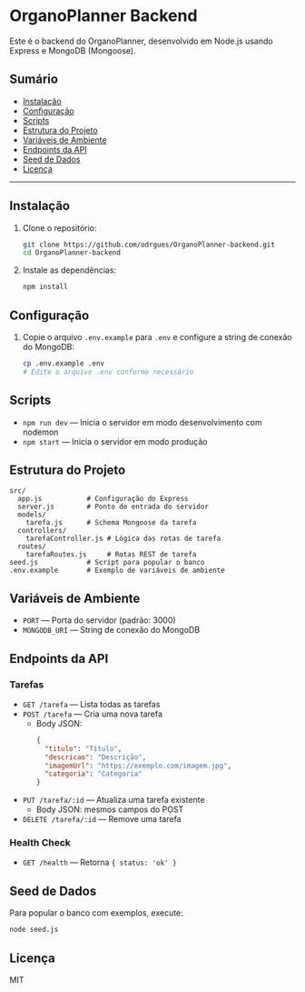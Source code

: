 # OrganoPlanner Backend

Este é o backend do OrganoPlanner, desenvolvido em Node.js usando Express e MongoDB (Mongoose).

## Sumário
- [Instalação](#instalação)
- [Configuração](#configuração)
- [Scripts](#scripts)
- [Estrutura do Projeto](#estrutura-do-projeto)
- [Variáveis de Ambiente](#variáveis-de-ambiente)
- [Endpoints da API](#endpoints-da-api)
- [Seed de Dados](#seed-de-dados)
- [Licença](#licença)

---

## Instalação

1. Clone o repositório:
   ```sh
   git clone https://github.com/odrgues/OrganoPlanner-backend.git
   cd OrganoPlanner-backend
   ```
2. Instale as dependências:
   ```sh
   npm install
   ```

## Configuração

1. Copie o arquivo `.env.example` para `.env` e configure a string de conexão do MongoDB:
   ```sh
   cp .env.example .env
   # Edite o arquivo .env conforme necessário
   ```

## Scripts
- `npm run dev` — Inicia o servidor em modo desenvolvimento com nodemon
- `npm start` — Inicia o servidor em modo produção

## Estrutura do Projeto
```
src/
  app.js           # Configuração do Express
  server.js        # Ponto de entrada do servidor
  models/
    tarefa.js      # Schema Mongoose da tarefa
  controllers/
    tarefaController.js # Lógica das rotas de tarefa
  routes/
    tarefaRoutes.js     # Rotas REST de tarefa
seed.js            # Script para popular o banco
.env.example       # Exemplo de variáveis de ambiente
```

## Variáveis de Ambiente
- `PORT` — Porta do servidor (padrão: 3000)
- `MONGODB_URI` — String de conexão do MongoDB

## Endpoints da API

### Tarefas
- `GET /tarefa` — Lista todas as tarefas
- `POST /tarefa` — Cria uma nova tarefa
  - Body JSON:
    ```json
    {
      "titulo": "Título",
      "descricao": "Descrição",
      "imagemUrl": "https://exemplo.com/imagem.jpg",
      "categoria": "Categoria"
    }
    ```
- `PUT /tarefa/:id` — Atualiza uma tarefa existente
  - Body JSON: mesmos campos do POST
- `DELETE /tarefa/:id` — Remove uma tarefa

### Health Check
- `GET /health` — Retorna `{ status: 'ok' }`

## Seed de Dados
Para popular o banco com exemplos, execute:
```sh
node seed.js
```

## Licença
MIT